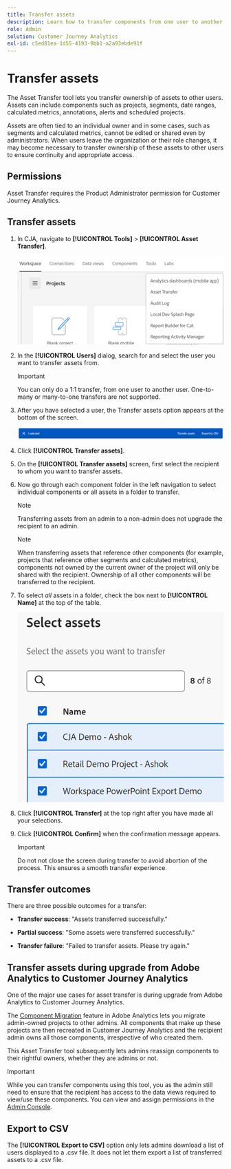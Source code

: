 ```yaml
---
title: Transfer assets
description: Learn how to transfer components from one user to another
role: Admin
solution: Customer Journey Analytics
exl-id: c5ed81ea-1d55-4193-9bb1-a2a93ebde91f
---
```

# Transfer assets

The Asset Transfer tool lets you transfer ownership of assets to other users. Assets can include components such as projects, segments, date ranges, calculated metrics, annotations, alerts and scheduled projects.

Assets are often tied to an individual owner and in some cases, such as segments and calculated metrics, cannot be edited or shared even by administrators. When users leave the organization or their role changes, it may become necessary to transfer ownership of these assets to other users to ensure continuity and appropriate access. 

## Permissions

Asset Transfer requires the Product Administrator permission for Customer Journey Analytics.

## Transfer assets

1. In CJA, navigate to **[!UICONTROL Tools]** > **[!UICONTROL Asset Transfer]**.

    ![Asset transfer menu item](/help/tools/asset-transfer/assets/asset-transfer.png)

1. In the **[!UICONTROL Users]** dialog, search for and select the user you want to transfer assets from. 

    >[!IMPORTANT]
    >
    >You can only do a 1:1 transfer, from one user to another user. One-to-many or many-to-one transfers are not supported.


1. After you have selected a user, the Transfer assets option appears at the bottom of the screen.

    ![menu option](/help/tools/asset-transfer/assets/after-selection.png)

1. Click **[!UICONTROL Transfer assets]**.

1. On the **[!UICONTROL Transfer assets]** screen, first select the recipient to whom you want to transfer assets.

1. Now go through each component folder in the left navigation to select individual components or all assets in a folder to transfer.

    >[!NOTE]
    >
    >Transferring assets from an admin to a non-admin does not upgrade the recipient to an admin. 


    >[!NOTE]
    >
    >    When transferring assets that reference other components (for example, projects that reference other segments and calculated metrics), components not owned by the current owner of the project will only be shared with the recipient. Ownership of all other components will be transferred to the recipient.

1. To select _all_ assets in a folder, check the box next to **[!UICONTROL Name]** at the top of the table.

    ![select assets to transfer](/help/tools/asset-transfer/assets/select-assets.png)

1. Click **[!UICONTROL Transfer]** at the top right after you have made all your selections.

1. Click **[!UICONTROL Confirm]** when the confirmation message appears.

    >[!IMPORTANT]
    >
    >Do not not close the screen during transfer to avoid abortion of the process. This ensures a smooth transfer experience.

## Transfer outcomes

There are three possible outcomes for a transfer:

- **Transfer success**: "Assets transferred successfully."

- **Partial success**: "Some assets were transferred successfully."

- **Transfer failure**: "Failed to transfer assets. Please try again."

## Transfer assets during upgrade from Adobe Analytics to Customer Journey Analytics

One of the major use cases for asset transfer is during upgrade from Adobe Analytics to Customer Journey Analytics. 

The [Component Migration](https://experienceleague.adobe.com/en/docs/analytics/admin/admin-tools/component-migration/component-migration) feature in Adobe Analytics lets you migrate admin-owned projects to other admins. All components that make up these projects are then recreated in Customer Journey Analytics and the recipient admin owns all those components, irrespective of who created them.

This Asset Transfer tool subsequently lets admins reassign components to their rightful owners, whether they are admins or not.

>[!IMPORTANT]
>
>While you can transfer components using this tool, you as the admin still need to ensure that the recipient has access to the data views required to view/use these components. You can view and assign permissions in the [Admin Console](https://helpx.adobe.com/enterprise/using/admin-console.html).

## Export to CSV

The **[!UICONTROL Export to CSV]** option only lets admins download a list of users displayed to a .csv file. It does not let them export a list of transferred assets to a .csv file.

<!---## Unknown users

All previously deleted users appear under one unknown user entry, along with all their orphan components. These components can be transferred to a new recipient. This feature will be available in January.-->
